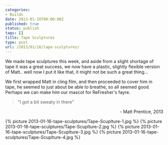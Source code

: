 ```yaml
---
categories:
- Builds
date: 2013-01-16T00:00:00Z
published: true
status: publish
tags: []
title: Tape Sculptures
type: post
url: /2013/01/16/tape-sculptures/
---
```


We made tape sculptures this week, and aside from a slight shortage of tape it
was a great success, we now have a plastic, slightly flexible version of Matt..
well now I put it like that, it might not be such a great thing...

We first wrapped Matt in cling film, and then proceeded to cover him in tape,
he seemed to just about be able to breathe, so all seemed good. Perhaps we can
make him our mascot for ReFresher's fayre.

> "I got a bit sweaty in there"
<p style="text-align: right;">- Matt Prentice, 2013</p>

{% picture 2013-01-16-tape-sculptures/Tape-Scuplture-1.jpg %}
{% picture 2013-01-16-tape-sculptures/Tape-Scuplture-2.jpg %}
{% picture 2013-01-16-tape-sculptures/Tape-Scuplture-3.jpg %}
{% picture 2013-01-16-tape-sculptures/Tape-Scuplture-4.jpg %}

